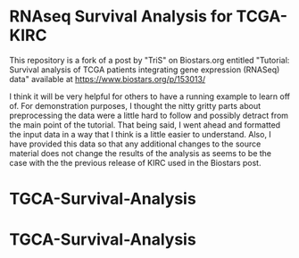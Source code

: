 # RNAseq Survival Analysis for TCGA-KIRC

This repository is a fork of a post by "TriS" on Biostars.org entitled "Tutorial: Survival analysis of TCGA patients integrating gene expression (RNASeq) data" available at https://www.biostars.org/p/153013/

I think it will be very helpful for others to have a running example to learn off of. For demonstration purposes, I thought the nitty gritty parts about preprocessing the data were a little hard to follow and possibly detract from the main point of the tutorial. That being said, I went ahead and formatted the input data in a way that I think is a little easier to understand. Also, I have provided this data so that any additional changes to the source material does not change the results of the analysis as seems to be the case with the the previous release of KIRC used in the Biostars post.

# TGCA-Survival-Analysis
# TGCA-Survival-Analysis
